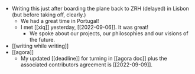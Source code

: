 - Writing this just after boarding the plane back to ZRH (delayed) in Lisbon (but before taking off, clearly.)
  - We had a great time in Portugal!
  - I met [[xiq]] yesterday, [[2022-09-06]]. It was great!
    - We spoke about our projects, our philosophies and our visions of the future.
- [[writing while writing]]
- [[agora]]
  - My updated [[deadline]] for turning in [[agora doc]] plus the associated contributors agreement is [[2022-09-09]].

